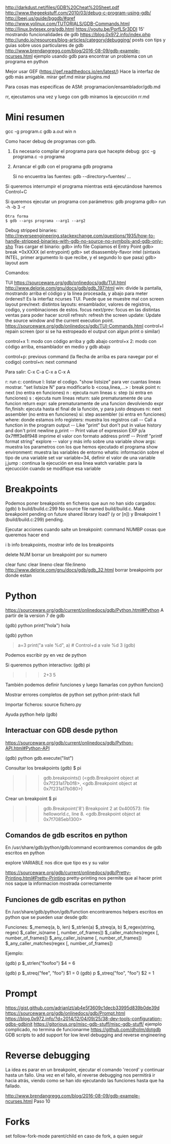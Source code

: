 http://darkdust.net/files/GDB%20Cheat%20Sheet.pdf
http://www.thegeekstuff.com/2010/03/debug-c-program-using-gdb/
http://beej.us/guide/bggdb/#qref
http://www.yolinux.com/TUTORIALS/GDB-Commands.html
http://linux.bytesex.org/gdb.html
https://youtu.be/PorfLSr3DDI 15' mostrando funcionalidades de gdb
https://blog.0x972.info/index.php
http://undo.io/resources/blog-articles/category/debugging/ posts con tips y guias sobre usos particulares de gdb
http://www.brendangregg.com/blog/2016-08-09/gdb-example-ncurses.html  ejemplo usando gdb para encontrar un problema con un programa en python

Mejor usar GEF (https://gef.readthedocs.io/en/latest/)
Hace la interfaz de gdb más amigable.
mirar gef.md
mirar plugins.md

Para cosas mas especificas de ASM:
programacion/ensamblador/gdb.md

rr, ejecutamos una vez y luego con gdb miramos la ejecucción
rr.md

# Mini resumen
gcc -g program.c
gdb a.out
win
n



Como hacer debug de programas con gdb.

1. Es necesario compilar el programa para que hacepte debug:
	gcc -g programa.c -o programa

2. Arrancar el gdb con el programa
	gdb programa

	Si no encuentra las fuentes: gdb --directory=fuentes/ ...

Si queremos interrumpir el programa mientras está ejecutándose haremos Control+C

Si queremos ejecutar un programa con parámetros:
	gdb programa
	gdb> run -h -b 3 -r

	Otra forma
	$ gdb --args programa --arg1 --arg2

Debug stripped binaries:
http://reverseengineering.stackexchange.com/questions/1935/how-to-handle-stripped-binaries-with-gdb-no-source-no-symbols-and-gdb-only-sho
Tras cargar el binario:
gdb> info file
Copiamos el Entry Point
gdb> break *0xXXXX (el entrypoint)
gdb> set disassembly-flavor intel  (sintaxis INTEL, primer argumento lo que recibe, y el segundo lo que pasa)
gdb> layout asm


Comandos:

TUI https://sourceware.org/gdb/onlinedocs/gdb/TUI.html
http://www.delorie.com/gnu/docs/gdb/gdb_197.html
win: divide la pantalla, mostrando arriba el código y la línea procesada, y abajo para meter órdenes!! Es la interfaz ncurses TUI. Puede que se muestre mal con screen
  layout prev/next: distintos layouts: ensamblador, valores de registros, codigo, y combinaciones de estos.
  focus next/prev: focus en las distintas ventas para poder hacer scroll
  refresh: refresh the screen
  update: Update the source window and the current execution point. 
  https://sourceware.org/gdb/onlinedocs/gdb/TUI-Commands.html
  control+l repain screen (por si se ha estropeado el output con algun print o similar)

  control+x 1: modo con código arriba y gdb abajo
  control+x 2: modo con código arriba, ensamblador en medio y gdb abajo

  control+p: previous command (la flecha de arriba es para navegar por el codigo)
  control+n: next command

  Para salir:
    C-x C-a
    C-x a
    C-x A

r: run
c: continue
l: listar el codigo. "show listsize" para ver cuantas lineas mostrar. "set listsize N" para modificarlo
b <cosa,linea,...> : break point
n: next (no entra en funciones)
  n <num>: ejecuta num lineas
s: step (si entra en funciones)
  s <num>: ejecuta num lineas
return: sale prematuramente de una funcion
  return expr: sale prematuramente de una funcion devolviendo expr
fin,finish: ejecuta hasta el final de la función, y para justo despues
ni: next assembler (no entra en funciones)
si: step assembler (si entra en funciones)
where: donde estamos
info registers: muestra los registros
call -- Call a function in the program
output -- Like "print" but don't put in value history and don't print newline
p,print -- Print value of expression EXP
  p/a 0x7ffff3e8f948  imprime el valor con formato address
printf -- Printf "printf format string"
explore -- valor y más info sobre una variable
show args: muestra los parametros con los que hemos ejecutado el programa
show environment: muestra las variables de entorno
whatis: información sobre el tipo de una variable
set var variable=34, definir el valor de una variable
j,jump <linea>: continua la ejecución en esa linea
watch variable: para la ejecucción cuando se modifique esa variable


# Breakpoints
Podemos poner breakpoints en ficheros que aun no han sido cargados:
(gdb) b build/build.c:299
No source file named build/build.c.
Make breakpoint pending on future shared library load? (y or [n]) y
Breakpoint 1 (build/build.c:299) pending.

Ejecutar acciones cuando salte un breakpoint:
command NUMBP
cosas que queremos hacer
end

i b
info breakpoints,
  mostrar info de los breakpoints

delete NUM
  borrar un breakpoint por su numero

clear func
clear lineno
clear file:lineno
  http://www.delorie.com/gnu/docs/gdb/gdb_32.html
  borrar breakpoints por donde estan




# Python
https://sourceware.org/gdb/current/onlinedocs/gdb/Python.html#Python
A partir de la version 7 de gdb

(gdb) python print("hola")
hola

(gdb) python
>a=3
>print("a vale %d", a)  # Control+d
>a vale %d 3
(gdb) 

Podemos escribir py en vez de python

Si queremos python interactivo:
(gdb) pi
>>> 2+3
5


También podemos definir funciones y luego llamarlas con python funcion()

Mostrar errores completos de python
set python print-stack full

Importar ficheros:
source fichero.py

Ayuda
python help (gdb)

## Interactuar con GDB desde python
https://sourceware.org/gdb/current/onlinedocs/gdb/Python-API.html#Python-API

(gdb) python gdb.execute("list")


Consultar los breakpoints
(gdb)
$ pi
>>> gdb.breakpoints()
(<gdb.Breakpoint object at 0x7f231a17b0f8>, <gdb.Breakpoint object at 0x7f231a17b080>)

Crear un breakpoint
$ pi
>>> gdb.Breakpoint('8')
Breakpoint 2 at 0x400573: file helloworld.c, line 8.
<gdb.Breakpoint object at 0x7f7085eb1300>
>>> 


## Comandos de gdb escritos en python
En /usr/share/gdb/python/gdb/command econtraremos comandos de gdb escritos en python

explore VARIABLE
  nos dice que tipo es y su valor

https://sourceware.org/gdb/current/onlinedocs/gdb/Pretty-Printing.html#Pretty-Printing
pretty-printing nos permite que al hacer print nos saque la informacion mostrada correctamente

## Funciones de gdb escritas en python
En /usr/share/gdb/python/gdb/function encontraremos helpers escritos en python que se pueden usar desde gdb:

Funciones:
$_memeq(a, b, len)
$_strlen(a)
$_streq(a, b)
$_regex(string, regex)
$_caller_is(name [, number_of_frames])
$_caller_matches(regex [, number_of_frames])
$_any_caller_is(name [, number_of_frames])
$_any_caller_matches(regex [, number_of_frames])



Ejemplo:

(gdb) p $_strlen("foofoo")
$4 = 6

(gdb) p $_streq("fee", "foo")
$1 = 0
(gdb) p $_streq("foo", "foo")
$2 = 1


# Prompt
https://gist.github.com/adrianlzt/ab4e5f3609c1decb33995d839b0de39d
https://sourceware.org/gdb/onlinedocs/gdb/Prompt.html
https://blog.0x972.info/?d=2014/12/04/09/25/38-dev-tools-configuration-gdbs-gdbinit
https://gitorious.org/misc-gdb-stuff/misc-gdb-stuff/ ejemplo complicado, no termina de funcionarme
https://github.com/dholm/dotgdb  GDB scripts to add support for low level debugging and reverse engineering


# Reverse debugging
La idea es parar en un breakpoint, ejecutar el comando 'record' y continuar hasta un fallo.
Una vez en el fallo, el reverse debugging nos permitirá ir hacia atrás, viendo como se han ido ejecutando las funciones hasta que ha fallado.

http://www.brendangregg.com/blog/2016-08-09/gdb-example-ncurses.html
Paso 10

# Forks
set follow-fork-mode parent/child
 en caso de fork, a quien seguir
